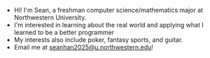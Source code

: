 - Hi! I'm Sean, a freshman computer science/mathematics major at Northwestern University.
- I'm interested in learning about the real world and applying what I learned to be a better programmer
- My interests also include poker, fantasy sports, and guitar.
- Email me at seanhan2025@u.northwestern.edu!

<!---
seanhan109/seanhan109 is a ✨ special ✨ repository because its `README.md` (this file) appears on your GitHub profile.
You can click the Preview link to take a look at your changes.
--->
